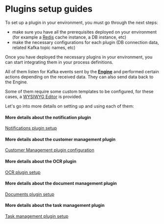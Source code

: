 # Plugins setup guides

To set up a plugin in your environment, you must go through the next steps:

* make sure you have all the prerequisites deployed on your environment (for example a [Redis](../../../platform-overview/frameworks-and-standards/event-driven-architecture-frameworks/intro-to-redis.md) cache instance, a DB instance, etc)
* make the necessary configurations for each plugin (DB connection data, related Kafka topic names, etc)

Once you have deployed the necessary plugins in your environment, you can start integrating them in your process definitions.

All of them listen for Kafka events sent by the [**Engine**](../../../terms/flowxai-process-engine) and performed certain actions depending on the received data. They can also send data back to the Engine.

Some of them require some custom templates to be configured, for these cases, a [WYSIWYG Editor](../wysiwyg.md) is provided.

Let's go into more details on setting up and using each of them:

#### More details about the notification plugin

[Notifications plugin setup](notifications-plugin-setup/)

#### More details about the customer management plugin


[Customer Management plugin configuration](customer-management-plugin-configuration)


#### More details about the OCR plugin


[OCR plugin setup](ocr-plugin-setup)


#### More details about the document management plugin


[Documents plugin setup](documents-plugin-setup/)


#### More details about the task management plugin


[Task management plugin setup](task-management-plugin-setup/)
